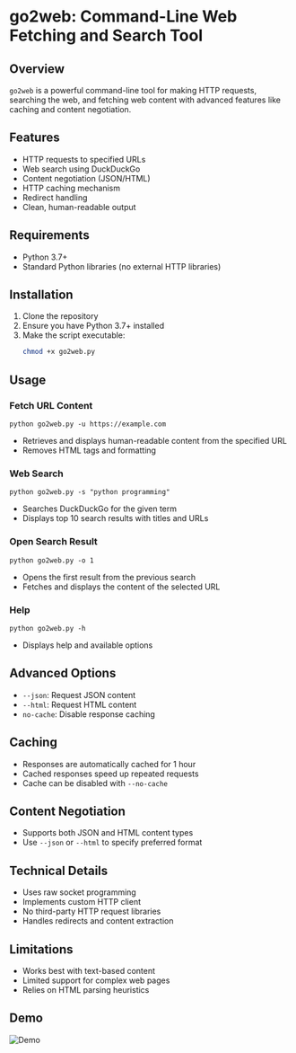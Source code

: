 # go2web: Command-Line Web Fetching and Search Tool

## Overview
`go2web` is a powerful command-line tool for making HTTP requests, searching the web, and fetching web content with advanced features like caching and content negotiation.

## Features
- HTTP requests to specified URLs
- Web search using DuckDuckGo
- Content negotiation (JSON/HTML)
- HTTP caching mechanism
- Redirect handling
- Clean, human-readable output

## Requirements
- Python 3.7+
- Standard Python libraries (no external HTTP libraries)

## Installation
1. Clone the repository
2. Ensure you have Python 3.7+ installed
3. Make the script executable:
   ```bash
   chmod +x go2web.py
   ```

## Usage
### Fetch URL Content
    python go2web.py -u https://example.com
- Retrieves and displays human-readable content from the specified URL
- Removes HTML tags and formatting

### Web Search
    python go2web.py -s "python programming"
- Searches DuckDuckGo for the given term
- Displays top 10 search results with titles and URLs

### Open Search Result
    python go2web.py -o 1
- Opens the first result from the previous search
- Fetches and displays the content of the selected URL

### Help
    python go2web.py -h
- Displays help and available options

## Advanced Options
- `--json`: Request JSON content
- `--html`: Request HTML content
- `no-cache`: Disable response caching

## Caching
- Responses are automatically cached for 1 hour
- Cached responses speed up repeated requests
- Cache can be disabled with `--no-cache`

## Content Negotiation
- Supports both JSON and HTML content types
- Use `--json` or `--html` to specify preferred format

## Technical Details
- Uses raw socket programming
- Implements custom HTTP client
- No third-party HTTP request libraries
- Handles redirects and content extraction

## Limitations
- Works best with text-based content
- Limited support for complex web pages
- Relies on HTML parsing heuristics

## Demo
![Demo](DemoGif5.gif)